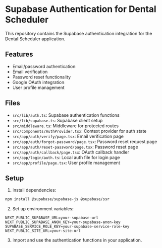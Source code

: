 # Supabase Authentication for Dental Scheduler

This repository contains the Supabase authentication integration for the Dental Scheduler application.

## Features

- Email/password authentication
- Email verification
- Password reset functionality
- Google OAuth integration
- User profile management

## Files

- `src/lib/auth.ts`: Supabase authentication functions
- `src/lib/supabase.ts`: Supabase client setup
- `src/middleware.ts`: Middleware for protected routes
- `src/components/AuthProvider.tsx`: Context provider for auth state
- `src/app/auth/verify/page.tsx`: Email verification page
- `src/app/auth/forgot-password/page.tsx`: Password reset request page
- `src/app/auth/reset-password/page.tsx`: Password reset page
- `src/app/auth/callback/page.tsx`: OAuth callback handler
- `src/app/login/auth.ts`: Local auth file for login page
- `src/app/profile/page.tsx`: User profile management

## Setup

1. Install dependencies:
```bash
npm install @supabase/supabase-js @supabase/ssr
```

2. Set up environment variables:
```
NEXT_PUBLIC_SUPABASE_URL=your-supabase-url
NEXT_PUBLIC_SUPABASE_ANON_KEY=your-supabase-anon-key
SUPABASE_SERVICE_ROLE_KEY=your-supabase-service-role-key
NEXT_PUBLIC_SITE_URL=your-site-url
```

3. Import and use the authentication functions in your application. 